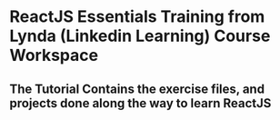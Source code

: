 # ReactJS Essentials Training from Lynda (Linkedin Learning) Course Workspace

## The Tutorial Contains the exercise files, and projects done along the way to learn ReactJS